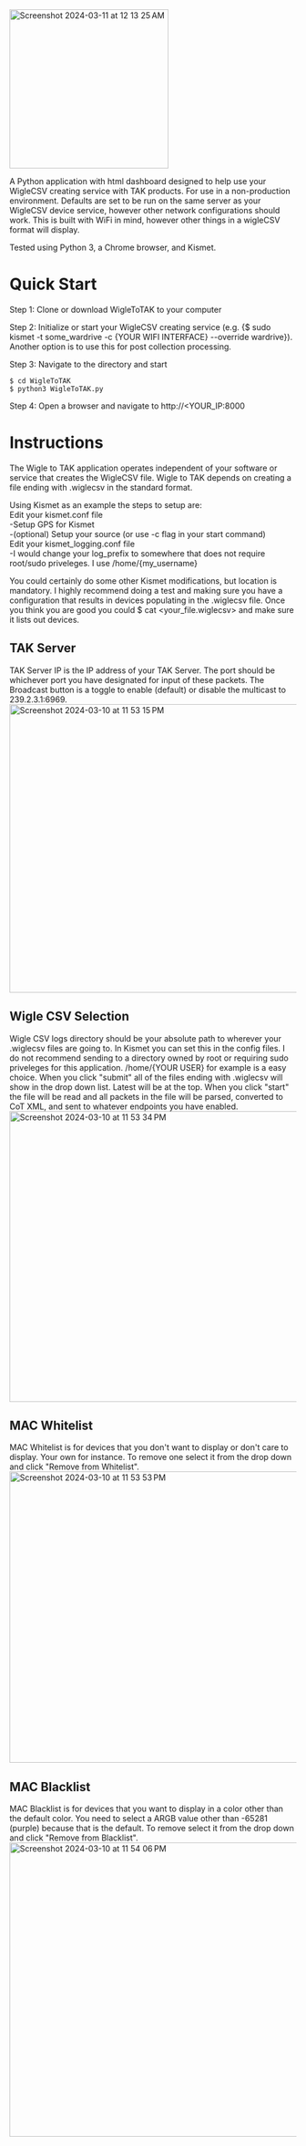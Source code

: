 <img width="279" alt="Screenshot 2024-03-11 at 12 13 25 AM" src="https://github.com/SignalMedic/WigleToTAK/assets/127666889/1b59d52b-244d-4371-b383-60b5aee7e913">

A Python application with html dashboard designed to help use your WigleCSV creating service with TAK products.
For use in a non-production environment.
Defaults are set to be run on the same server as your WigleCSV device service, however other network configurations should work. This is built with WiFi in mind, however other things in a wigleCSV format will display.

Tested using Python 3, a Chrome browser, and Kismet.
# Quick Start
Step 1:
Clone or download WigleToTAK to your computer

Step 2:
Initialize or start your WigleCSV creating service (e.g. {$ sudo kismet -t some_wardrive -c {YOUR WIFI INTERFACE} --override wardrive}). Another option is to use this for post collection processing.

Step 3:
Navigate to the directory and start
```
$ cd WigleToTAK
$ python3 WigleToTAK.py
```

Step 4:
Open a browser and navigate to http://<YOUR_IP:8000


# Instructions
The Wigle to TAK application operates independent of your software or service that creates the WigleCSV file. Wigle to TAK depends on creating a file ending with .wiglecsv in the standard format.<br>

Using Kismet as an example the steps to setup are:<br>
Edit your kismet.conf file<br>
-Setup GPS for Kismet<br>
-(optional) Setup your source (or use -c flag in your start command)<br>
Edit your kismet_logging.conf file<br>
-I would change your log_prefix to somewhere that does not require root/sudo priveleges. I use /home/{my_username}<br>

You could certainly do some other Kismet modifications, but location is mandatory. I highly recommend doing a test and making sure you have a configuration that results in devices populating in the .wiglecsv file. Once you think you are good you could $ cat <your_file.wiglecsv> and make sure it lists out devices.<br>

  
<h2>TAK Server</h2>  
TAK Server IP is the IP address of your TAK Server. The port should be whichever port you have designated for input of these packets. The Broadcast button is a toggle to enable (default) or disable the multicast to 239.2.3.1:6969.<br>

<img width="506" alt="Screenshot 2024-03-10 at 11 53 15 PM" src="https://github.com/SignalMedic/WigleToTAK/assets/127666889/11e3e3eb-0ebd-40e2-9853-b7c571e992bc">


<h2>Wigle CSV Selection</h2>
Wigle CSV logs directory should be your absolute path to wherever your .wiglecsv files are going to. In Kismet you can set this in the config files. I do not recommend sending to a directory owned by root or requiring sudo priveleges for this application. /home/{YOUR USER} for example is a easy choice. When you click "submit" all of the files ending with .wiglecsv will show in the drop down list. Latest will be at the top. When you click "start" the file will be read and all packets in the file will be parsed, converted to CoT XML, and sent to whatever endpoints you have enabled.<br>
  
<img width="510" alt="Screenshot 2024-03-10 at 11 53 34 PM" src="https://github.com/SignalMedic/WigleToTAK/assets/127666889/e5bacf15-d163-4395-b63d-b34a7f420c68">


<h2>MAC Whitelist</h2>
MAC Whitelist is for devices that you don't want to display or don't care to display. Your own for instance. To remove one select it from the drop down and click "Remove from Whitelist".<br>

<img width="511" alt="Screenshot 2024-03-10 at 11 53 53 PM" src="https://github.com/SignalMedic/WigleToTAK/assets/127666889/643fbc22-9be6-43cb-947b-2dbd65a6b204">


<h2>MAC Blacklist</h2>
MAC Blacklist is for devices that you want to display in a color other than the default color. You need to select a ARGB value other than -65281 (purple) because that is the default. To remove select it from the drop down and click "Remove from Blacklist".<br>

<img width="516" alt="Screenshot 2024-03-10 at 11 54 06 PM" src="https://github.com/SignalMedic/WigleToTAK/assets/127666889/c8e60d06-5ba6-48ff-a97c-ed7ac05dfd96">
